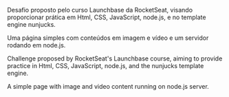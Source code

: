 Desafio proposto pelo curso Launchbase da RocketSeat, visando proporcionar prática em Html, CSS, JavaScript, node.js, e no template engine nunjucks.

Uma página simples com conteúdos em imagem e vídeo e um servidor rodando em node.js.



Challenge proposed by RocketSeat's Launchbase course, aiming to provide practice in Html, CSS, JavaScript, node.js, and the nunjucks template engine.

A simple page with image and video content running on node.js server.
